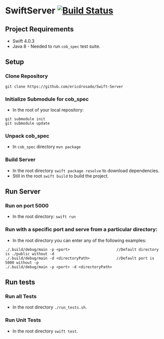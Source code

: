 # SwiftServer [![Build Status](https://travis-ci.org/ericdrosado/Swift-Server.svg?branch=master)](https://travis-ci.org/ericdrosado/Swift-Server) 

## Project Requirements
+ Swift 4.0.3
+ Java 8 - Needed to run `cob_spec` test suite.


## Setup

### Clone Repository
`git clone https://github.com/ericdrosado/Swift-Server`

### Initialize Submodule for cob_spec
+ In the root of your local repository:
```
git submodule init
git submodule update
```

### Unpack cob_spec
+ In `cob_spec` directory
`mvn package`

### Build Server
+ In the root directory `swift package resolve` to download dependencies.
+ Still in the root `swift build` to build the project.


## Run Server

### Run on port 5000
+ In the root directory:
```swift run```

### Run with a specific port and serve from a particular directory:
+ In the root directory you can enter any of the following examples:
```
./.build/debug/main -p <port>                     //Default directory is ./public without -d
./.build/debug/main -d <directoryPath>            //Default port is 5000 without -p
./.build/debug/main -p <port> -d <directoryPath>
```


## Run tests

### Run all Tests
+ In the root directory `./run_tests.sh`.

### Run Unit Tests
+ In the root directory `swift test`.
